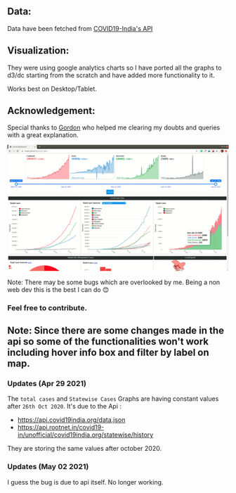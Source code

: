 ## Data:
Data have been fetched from [COVID19-India's API](https://api.covid19india.org)

## Visualization:
They were using google analytics charts so I have ported all the graphs to d3/dc starting from the scratch and have added more functionality to it.

Works best on Desktop/Tablet. 

## Acknowledgement:
Special thanks to [Gordon](https://stackoverflow.com/users/676195/gordon) who helped me clearing my doubts and queries with a great explanation.

![demo](https://raw.githubusercontent.com/ninjakx/corona_dash/master/cdash.gif)

Note: There may be some bugs which are overlooked by me. Being a non web dev this is the best I can do :blush:


### Feel free to contribute.

## Note: Since there are some changes made in the api so some of the functionalities won't work including hover info box and filter by label on map.

### Updates (Apr 29 2021)

The `total cases` and `Statewise Cases` Graphs are having constant values after `26th Oct 2020`. It's due to the Api :
- https://api.covid19india.org/data.json
- https://api.rootnet.in/covid19-in/unofficial/covid19india.org/statewise/history

They are storing the same values after october 2020.


### Updates (May 02 2021)
I guess the bug is due to api itself. No longer working.
